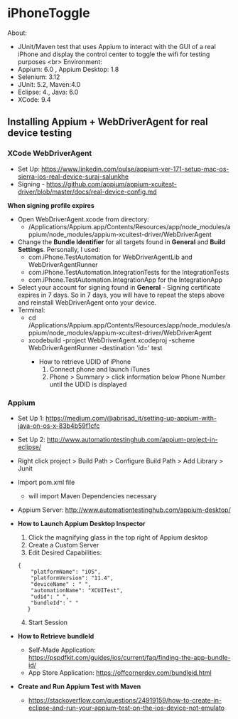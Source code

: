 # iPhoneToggle

About: 
  - JUnit/Maven test that uses Appium to interact with the GUI of a real iPhone and display the control center to toggle the wifi for testing purposes <br\>
Environment: 
- Appium: 6.0 , Appium Desktop: 1.8
- Selenium: 3.12
- JUnit: 5.2, Maven:4.0
- Eclipse: 4., Java: 6.0
- XCode: 9.4


## **Installing Appium + WebDriverAgent for real device testing**
### **XCode WebDriverAgent**
  - Set Up: https://www.linkedin.com/pulse/appium-ver-171-setup-mac-os-sierra-ios-real-device-suraj-salunkhe
  - Signing - https://github.com/appium/appium-xcuitest-driver/blob/master/docs/real-device-config.md
  
  **When signing profile expires**
  - Open WebDriverAgent.xcode from directory:
     - /Applications/Appium.app/Contents/Resources/app/node_modules/appium/node_modules/appium-xcuitest-driver/WebDriverAgent
  - Change the **Bundle Identifier** for all targets found in **General** and **Build Settings**. Personally, I used:
    - com.iPhone.TestAutomation for WebDriverAgentLib and WebDriverAgentRunner
    - com.iPhone.TestAutomation.IntegrationTests for the IntegrationTests
    - com.iPhone.TestAutomation.IntegrationApp for the IntegrationApp
   - Select your account for signing found in **General**
    - Signing certificate expires in 7 days. So in 7 days, you will have to repeat the steps above and reinstall WebDriverAgent onto your device.
   - Terminal:
      - cd /Applications/Appium.app/Contents/Resources/app/node_modules/appium/node_modules/appium-xcuitest-driver/WebDriverAgent    
      - xcodebuild -project WebDriverAgent.xcodeproj -scheme WebDriverAgentRunner -destination 'id=<udid>' test
        - How to retrieve UDID of iPhone
          1. Connect phone and launch iTunes
          2. Phone > Summary > click information below Phone Number until the UDID is displayed 
  
### **Appium**
  - Set Up 1: https://medium.com/@abrisad_it/setting-up-appium-with-java-on-os-x-83b4b59f1cfc
  - Set Up 2: http://www.automationtestinghub.com/appium-project-in-eclipse/
  - Right click project > Build Path > Configure Build Path > Add Library > Junit
  - Import pom.xml file 
      - will import Maven Dependencies necessary
  - Appium Server: http://www.automationtestinghub.com/appium-desktop/
  - **How to Launch Appium Desktop Inspector**
    1. Click the magnifying glass in the top right of Appium desktop
    2. Create a Custom Server
    3. Edit Desired Capabilities: 
      ```
      { 
          "platformName": "iOS",
          "platformVersion": "11.4",
          "deviceName" : " ",
          "automationName": "XCUITest",
          "udid": " ",
          "bundleId": " "
         }
      ```
    4. Start Session
    
  - **How to Retrieve bundleId**
     - Self-Made Application: https://pspdfkit.com/guides/ios/current/faq/finding-the-app-bundle-id/
     - App Store Application: https://offcornerdev.com/bundleid.html
  - **Create and Run Appium Test with Maven**
      - https://stackoverflow.com/questions/24919159/how-to-create-in-eclipse-and-run-your-appium-test-on-the-ios-device-not-emulato


  
  
  





  
